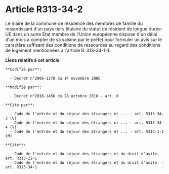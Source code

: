 # Article R313-34-2

Le maire de la commune de résidence des membres de famille du ressortissant d'un pays tiers titulaire du statut de résident
de longue durée-UE dans un autre Etat membre de l'Union européenne dispose d'un délai d'un mois à compter de sa saisine par
le préfet pour formuler un avis sur le caractère suffisant des conditions de ressources au regard des conditions de logement
mentionnées à l'article R. 313-34-1-1.

**Liens relatifs à cet article**

	**Codifié par**:

	  - Décret n°2006-1378 du 14 novembre 2006

	**Modifié par**:

	  - Décret n°2016-1456 du 28 octobre 2016 - art. 8

	**Cité par**:

	  - Code de l'entrée et du séjour des étrangers et ... - art. R313-34-3 (V)
	  - Code de l'entrée et du séjour des étrangers et ... - art. R313-34-4 (V)
	  - Code de l'entrée et du séjour des étrangers et ... - art. R314-1-1 (M)

	**Cite**:

	  - Code de l'entrée et du séjour des étrangers et du droit d'asile. - art. R313-22-1
	  - Code de l'entrée et du séjour des étrangers et du droit d'asile. - art. R313-34-1
